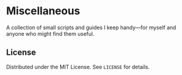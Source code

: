 # Miscellaneous

A collection of small scripts and guides I keep handy&#x2014;for myself and
anyone who might find them useful.

## License

Distributed under the MIT License. See `LICENSE` for details.
